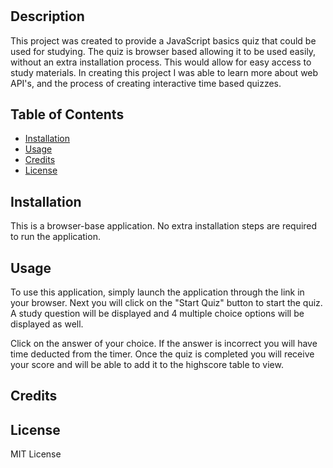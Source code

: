 # <JavaScrip-Quiz-Application>

## Description

This project was created to provide a JavaScript basics quiz that could be used for studying.  The quiz is browser based allowing it to be used easily, without an extra installation process.  This would allow for easy access to study materials.  In creating this project I was able to learn more about web API's, and the process of creating interactive time based quizzes. 



## Table of Contents

- [Installation](#installation)
- [Usage](#usage)
- [Credits](#credits)
- [License](#license)

## Installation

This is a browser-base application. No extra installation steps are required to run the application.  

## Usage

To use this application,  simply launch the application through the link in your browser. Next you will click on the "Start Quiz" button to start the quiz.  A study question will be displayed and 4 multiple choice options will be displayed as well.

Click on the answer of your choice.  If the answer is incorrect you will have time deducted from the timer.  Once the quiz is completed you will receive your score and will be able to add it to the highscore table to view.


## Credits



## License

 MIT License


